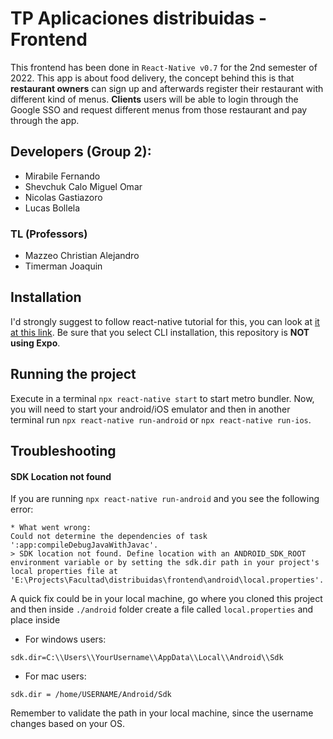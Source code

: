 # TP Aplicaciones distribuidas - Frontend

This frontend has been done in `React-Native v0.7` for the 2nd semester of 2022.
This app is about food delivery, the concept behind this is that **restaurant owners** can sign up and afterwards register their restaurant with different kind of menus. **Clients** users will be able to login through the Google SSO and request different menus from those restaurant and pay through the app.

## Developers (Group 2):

- Mirabile Fernando
- Shevchuk Calo Miguel Omar
- Nicolas Gastiazoro
- Lucas Bollela

### TL (Professors)
- Mazzeo Christian Alejandro
- Timerman Joaquin

## Installation

I'd strongly suggest to follow react-native tutorial for this, you can look at [it at this link](https://reactnative.dev/docs/environment-setup). Be sure that you select CLI installation, this repository is **NOT using Expo**.

## Running the project

Execute in a terminal `npx react-native start` to start metro bundler. Now, you will need to start your android/iOS emulator and then in another terminal run `npx react-native run-android` or `npx react-native run-ios`.

## Troubleshooting

#### SDK Location not found
If you are running `npx react-native run-android` and you see the following error:
```
* What went wrong:
Could not determine the dependencies of task ':app:compileDebugJavaWithJavac'.
> SDK location not found. Define location with an ANDROID_SDK_ROOT environment variable or by setting the sdk.dir path in your project's local properties file at 'E:\Projects\Facultad\distribuidas\frontend\android\local.properties'.
```

A quick fix could be in your local machine, go where you cloned this project and then inside `./android` folder create a file called `local.properties` and place inside
- For windows users: 
```
sdk.dir=C:\\Users\\YourUsername\\AppData\\Local\\Android\\Sdk
```
- For mac users:
```
sdk.dir = /home/USERNAME/Android/Sdk
```

Remember to validate the path in your local machine, since the username changes based on your OS.